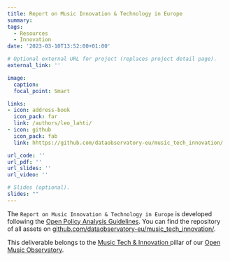 ```yaml
---
title: Report on Music Innovation & Technology in Europe
summary: 
tags:
  - Resources
  - Innovation
date: '2023-03-10T13:52:00+01:00'

# Optional external URL for project (replaces project detail page).
external_link: ''

image:
  caption: 
  focal_point: Smart

links:
- icon: address-book
  icon_pack: far
  link: /authors/leo_lahti/
- icon: github
  icon_pack: fab
  link: hhttps://github.com/dataobservatory-eu/music_tech_innovation/

url_code: ''
url_pdf: ''
url_slides: ''
url_video: ''

# Slides (optional).
slides: ""
---
```


The `Report on Music Innovation & Technology in Europe` is developed following the [Open Policy Analysis Guidelines](/resources/opa/).  You can find the repository of all assets on [github.com/dataobservatory-eu/music_tech_innovation/](https://github.com/dataobservatory-eu/music_tech_innovation/).

This deliverable belongs to the [Music Tech & Innovation ](https://music.dataobservatory.eu/pillar/innovation/) pillar of our [Open Music Observatory](/resources/open_music_observatory/).